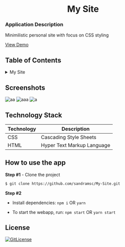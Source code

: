 <!-- PROJECT TITLE -->
  <h1 align="center">My Site</h1>

<!-- GETTING STARTED -->

### Application Description

Minimilistic personal site with focus on CSS styling

[View Demo](https://sandramsc.github.io/My-Site/)

## Table of Contents

<details>
<summary>My Site</summary>

- [Application Description](#application-description)
- [Table of Contents](#table-of-contents)
- [Screenshots](#screenshots)
- [Technology Stack](#technology-stack)
- [How to use the app](#how-to-use-the-app)
- [License](#license)

</details>

## Screenshots

![aa](https://user-images.githubusercontent.com/19821445/179805634-45b0b868-5f72-45f2-91c1-057469cb0fcf.png)
![aaa](https://user-images.githubusercontent.com/19821445/179806580-92863ea5-b1b1-4556-854b-544daf675ba4.png)
![a](https://user-images.githubusercontent.com/19821445/179805673-551328a6-fa2b-4043-92cd-8919f0ab5fd2.png)

## Technology Stack

| Technology | Description                |
| ---------- | -------------------------- |
| CSS        | Cascading Style Sheets     |
| HTML       | Hyper Text Markup Language |

## How to use the app

**Step #1** - Clone the project

```bash
$ git clone https://github.com/sandramsc/My-Site.git
```

**Step #2**

- Install dependencies: `npm i` OR `yarn`

- To start the webapp, run: `npm start` OR `yarn start`

## License

[![GitLicense](https://img.shields.io/badge/License-Apache-lime.svg)](https://github.com/sandramsc/mysite/blob/main/LICENSE)
